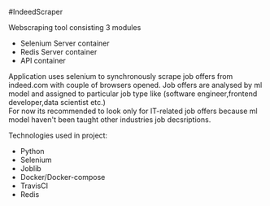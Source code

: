 #IndeedScraper

Webscraping tool consisting 3 modules
- Selenium Server container
- Redis Server container
- API container

Application uses selenium to synchronously scrape job offers from 
indeed.com with couple of browsers opened.
Job offers are analysed by ml model and assigned to particular job type like
(software engineer,frontend developer,data scientist etc.)\
For now its recommended to look only for IT-related job offers
because ml model haven't been taught other industries job decsriptions.

Technologies used in project:

- Python
- Selenium
- Joblib
- Docker/Docker-compose
- TravisCI
- Redis
